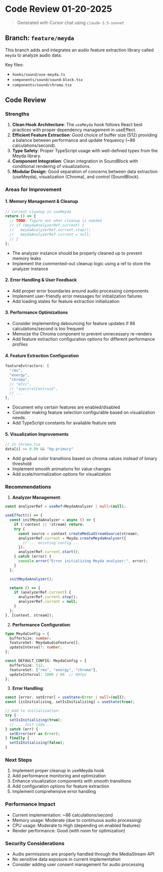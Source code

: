 # Code Review 01-20-2025

> Generated with Cursor chat using `claude-3.5-sonnet`

## Branch: `feature/meyda`

This branch adds and integrates an audio feature extraction library called `meyda` to analyze audio data.

Key files:
- `hooks/sound/use-meyda.ts`
- `components/sound/sound-block.tsx`
- `components/sound/chroma.tsx`

## Code Review

### Strengths
1. **Clean Hook Architecture**: The `useMeyda` hook follows React best practices with proper dependency management in useEffect.
2. **Efficient Feature Extraction**: Good choice of buffer size (512) providing a balance between performance and update frequency (~86 calculations/second).
3. **Type Safety**: Proper TypeScript usage with well-defined types from the Meyda library.
4. **Component Integration**: Clean integration in SoundBlock with conditional rendering of visualizations.
5. **Modular Design**: Good separation of concerns between data extraction (useMeyda), visualization (Chroma), and control (SoundBlock).

### Areas for Improvement

#### 1. Memory Management & Cleanup
```typescript
// Current cleanup in useMeyda
return () => {
  // TODO: figure out what cleanup is needed
  // if (meydaAnalyzerRef.current) {
  //   meydaAnalyzerRef.current.stop();
  //   meydaAnalyzerRef.current = null;
  // }
};
```
- The analyzer instance should be properly cleaned up to prevent memory leaks
- Implement the commented-out cleanup logic using a ref to store the analyzer instance

#### 2. Error Handling & User Feedback
- Add proper error boundaries around audio processing components
- Implement user-friendly error messages for initialization failures
- Add loading states for feature extraction initialization

#### 3. Performance Optimizations
- Consider implementing debouncing for feature updates if 86 calculations/second is too frequent
- Memoize the Chroma component to prevent unnecessary re-renders
- Add feature extraction configuration options for different performance profiles

#### 4. Feature Extraction Configuration
```typescript
featureExtractors: [
  "rms",
  "energy",
  "chroma",
  // "mfcc",
  // "spectralCentroid",
  // ...
],
```
- Document why certain features are enabled/disabled
- Consider making feature selection configurable based on visualization needs
- Add TypeScript constants for available feature sets

#### 5. Visualization Improvements
```typescript
// In Chroma.tsx
data[i] >= 0.99 && "bg-primary"
```
- Add gradual color transitions based on chroma values instead of binary threshold
- Implement smooth animations for value changes
- Add scale/normalization options for visualization

### Recommendations

1. **Analyzer Management**:
```typescript
const analyzerRef = useRef<MeydaAnalyzer | null>(null);

useEffect(() => {
  const initMeydaAnalyzer = async () => {
    if (!context || !stream) return;
    try {
      const source = context.createMediaStreamSource(stream);
      analyzerRef.current = Meyda.createMeydaAnalyzer({
        // ... existing config ...
      });
      analyzerRef.current.start();
    } catch (error) {
      console.error("Error initializing Meyda analyzer:", error);
    }
  };

  initMeydaAnalyzer();

  return () => {
    if (analyzerRef.current) {
      analyzerRef.current.stop();
      analyzerRef.current = null;
    }
  };
}, [context, stream]);
```

2. **Performance Configuration**:
```typescript
type MeydaConfig = {
  bufferSize: number;
  featureSet: MeydaAudioFeature[];
  updateInterval?: number;
};

const DEFAULT_CONFIG: MeydaConfig = {
  bufferSize: 512,
  featureSet: ["rms", "energy", "chroma"],
  updateInterval: 1000 / 60  // 60fps
};
```

3. **Error Handling**:
```typescript
const [error, setError] = useState<Error | null>(null);
const [isInitializing, setIsInitializing] = useState(true);

// Add to initialization:
try {
  setIsInitializing(true);
  // ... init code ...
} catch (err) {
  setError(err as Error);
} finally {
  setIsInitializing(false);
}
```

### Next Steps
1. Implement proper cleanup in useMeyda hook
2. Add performance monitoring and optimization
3. Enhance visualization components with smooth transitions
4. Add configuration options for feature extraction
5. Implement comprehensive error handling

### Performance Impact
- Current implementation: ~86 calculations/second
- Memory usage: Moderate (due to continuous audio processing)
- CPU usage: Moderate to High (depending on enabled features)
- Render performance: Good (with room for optimization)

### Security Considerations
- Audio permissions are properly handled through the MediaStream API
- No sensitive data exposure in current implementation
- Consider adding user consent management for audio processing


